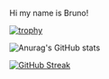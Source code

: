 Hi my name is Bruno!

[![trophy](https://github-profile-trophy.vercel.app/?username=bruno561&theme=discord)](https://github.com/ryo-ma/github-profile-trophy)

![Anurag's GitHub stats](https://github-readme-stats.vercel.app/api?username=bruno561&show_icons=true&theme=tokyonight)

[![GitHub Streak](http://github-readme-streak-stats.herokuapp.com?user=bruno561&theme=tokyonight)](https://git.io/streak-stats)
